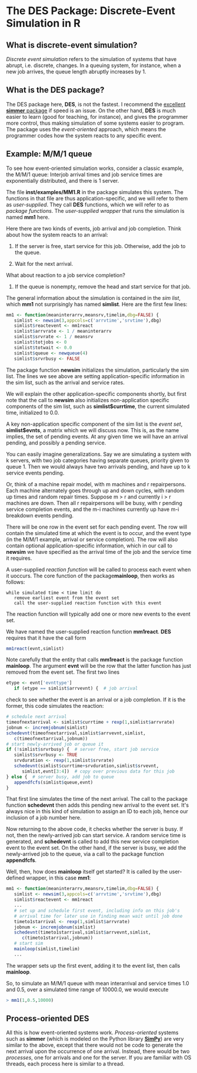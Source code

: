# The DES Package: Discrete-Event Simulation in R

## What is discrete-event simulation?

*Discrete event simulation* refers to the simulation of systems that
have abrupt, i.e. discrete, changes. In a queuing system, for instance,
when a new job arrives, the queue length abruptly increases by 1.

## What is the DES package?

The DES package here, **DES**, is not the fastest. I recommend the
[excellent **simmer** package](https://cran.rstudio.com/web/packages/simmer/index.html) 
if speed is an issue.  On the other hand, **DES** is much easier to 
learn (good for teaching, for instance), and gives the programmer 
more control, thus making simulation of some systems easier to program.
The package uses the *event-oriented* approach, which means the
programmer codes how the system reacts to any specific event.  

## Example:  M/M/1 queue

To see how event-oriented simulation works, consider a classic example,
the M/M/1 queue:  Interjob arrival times and job service times are
exponentially distributed, and there is 1 server.

The file **inst/examples/MM1.R** in the package simulates this system. 
The functions in that file are thus application-specific, and we will
refer to them as *user-supplied*.  They call **DES** functions, which we
will refer to as *package functions*.  The *user-supplied wrapper* that runs 
the simulation is named **mm1** here.

Here there are two kinds of events, job arrival and job completion.
Think about how the system reacts to an arrival:

1. If the server is free, start service for this job.  Otherwise, add
   the job to the queue.

2. Wait for the next arrival.

What about reaction to a job service completion?

1. If the queue is nonempty, remove the head and start service for that
   job.

The general information about the simulation is contained in the *sim
list*, which **mm1** not surprisingly has named **simlist**.  Here are
the first few lines:

```R
mm1 <- function(meaninterarrv,meansrv,timelim,dbg=FALSE) {
   simlist <- newsim(3,appcols=c('arrvtime','srvtime'),dbg)
   simlist$reactevent <- mm1react
   simlist$arrvrate <- 1 / meaninterarrv
   simlist$srvrate <- 1 / meansrv
   simlist$totjobs <- 0
   simlist$totwait <- 0.0
   simlist$queue <- newqueue(4)
   simlist$srvrbusy <- FALSE
```

The package function **newsim** initializes the simulation, particularly
the sim list.  The lines we see above are setting application-specific
information in the sim list, such as the arrival and service rates.  

We will explain the other application-specific components shortly, but
first note that the call to **newsim** also initializes non-application
specific components of the sim list, such as **simlist$currtime**, the
current simulated time, initialized to 0.0.  

A key non-application specific component of the sim list is the *event
set*, **simlist$evnts**, a matrix which we will discuss now.  This is,
as the name implies, the set of pending events.  At any given time we
will have an arrival pending, and possibly a pending service.  

You can easily imagine generalizations.  Say we are simulating a system
with k servers, with two job categories having separate queues, priority
given to queue 1.  Then we would always have two arrivals pending, and
have up to k service events pending.

Or, think of a machine repair model, with m machines and r
repairpersons.  Each machine alternately goes through up and down
cycles, with random up times and random repair times.  Suppose m > r and
currently i > r machines are down.  Then all r repairpersons will be
busy, with r pending service completion events, and the m-i machines
currently up have m-i breakdown events pending.

There will be one row in the event set for each pending event.  The row
will contain the simulated time at which the event is to occur, and the
event type (in the M/M/1 example, arrival or service completion).  The
row will also contain optional application-specific information, which
in our call to **newsim** we have specified as the arrival time of the
job and the service time it requires.

A user-supplied *reaction function* will be called to process each event
when it uoccurs.  The core function of the package**mainloop**, then
works as follows:  

```
while simulated time < time limit do
   remove earliest event from the event set
   call the user-supplied reaction function with this event
```

The reaction function will typically add one or more new events to the
event set.

We have named the user-supplied reaction function **mm1react**.
**DES** requires that it have the call form

```R
mm1react(evnt,simlist)
```

Note carefully that the entity that calls **mm1react** is the package
function **mainloop**.  The argument **evnt** will be the row that the
latter function has just removed from the event set.  The first two
lines 

```R
etype <- evnt['evnttype']
   if (etype == simlist$arrvevnt) {  # job arrival
```

check to see whether the event is an arrival or a job completion.  If it
is the former, this code simulates the reaction:

```R
# schedule next arrival
timeofnextarrival <- simlist$currtime + rexp(1,simlist$arrvrate)
jobnum <- incremjobnum(simlist)
schedevnt(timeofnextarrival,simlist$arrvevnt,simlist,
   c(timeofnextarrival,jobnum))
# start newly-arrived job or queue it
if (!simlist$srvrbusy) {  # server free, start job service
   simlist$srvrbusy <- TRUE
   srvduration <- rexp(1,simlist$srvrate)
   schedevnt(simlist$currtime+srvduration,simlist$srvevnt,
      simlist,evnt[3:4])  # copy over previous data for this job
} else {  # server busy, add job to queue
   appendfcfs(simlist$queue,evnt)
}
```

That first line simulates the time of the next arrival.  The call to the
package function **schedevnt** then adds this pending new arrival to the
event set.  It's always nice in this kind of simulation to assign an ID
to each job, hence our inclusion of a job number here.


Now returning to the above code, it checks whether the server is busy.
If not, then the newly-arrived job can start service.  A random service
time is generated, and **schedevnt** is called to add this new service
completion event to the event set.  On the other hand, if the server is
busy, we add the newly-arrived job to the queue, via a call to the
package function **appendfcfs**.

Well, then, how does **mainloop** itself get started?  It is called by
the user-defined wrapper, in this case **mm1**:

```R
mm1 <- function(meaninterarrv,meansrv,timelim,dbg=FALSE) {
   simlist <- newsim(3,appcols=c('arrvtime','srvtime'),dbg)
   simlist$reactevent <- mm1react
   ...
   # set up and schedule first event, including info on this job's 
   # arrival time for later use in finding mean wait until job done
   timeto1starrival <- rexp(1,simlist$arrvrate)
   jobnum <- incremjobnum(simlist)
   schedevnt(timeto1starrival,simlist$arrvevnt,simlist,
      c(timeto1starrival,jobnum))
   # start sim
   mainloop(simlist,timelim)
   ...
````

The wrapper sets up the first event, adding it to the event list, then
calls **mainloop**.

So, to simulate an M/M/1 queue with mean interarrival and service times
1.0 and 0.5, over a simulated time range of 10000.0, we would execute

```R
> mm1(1,0.5,10000)
```

## Process-oriented DES

All this is how event-oriented systems work.  *Process-oriented* systems
such as **simmer** (which is modeled on the Python library
[**SimPy**](https://simpy.readthedocs.io/en/latest/)) 
are very similar to the above, except that there would not be code to
generate the next arrival upon the occurrence of one arrival.  Instead,
there would be two *processes*, one for arrivals and one for the server.
If you are familiar with OS threads, each process here is similar to a
thread.
